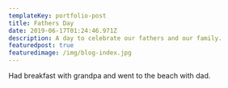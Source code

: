 ```yaml
---
templateKey: portfolio-post
title: Fathers Day
date: 2019-06-17T01:24:46.971Z
description: A day to celebrate our fathers and our family.
featuredpost: true
featuredimage: /img/blog-index.jpg
---
```

Had breakfast with grandpa and went to the beach with dad.
